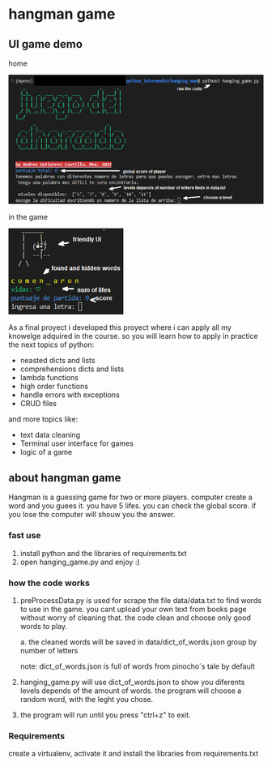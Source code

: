# hangman game
## UI game demo
home 

![alt text](https://github.com/and35/intermediate_python/blob/main/hanging_man/home_hanging_man.png)

in the game

![alt text](https://github.com/and35/intermediate_python/blob/main/hanging_man/game_interface.png)


As a final proyect i developed this proyect where i can apply all my knowelge adquired in the course. so you will learn how to apply in practice the next topics of python:
- neasted dicts and lists 
- comprehensions dicts and lists
- lambda functions 
- high order functions 
- handle errors with exceptions
- CRUD files

and more topics like:

- text data cleaning
- Terminal user interface for games
- logic of a game 


## about hangman game 
Hangman is a guessing game for two or more players. computer create a word and you  guees it. you have 5 lifes. you can check the global score. if you lose the computer will shouw you the answer. 

### fast use
1. install python and the libraries of requirements.txt
2. open hanging_game.py and enjoy :)


### how the code works
1. preProcessData.py is used for scrape the file data/data.txt to find words to use in the game. you cant upload your own text from books page without worry of cleaning that. the code clean and choose only good words to play. 
    
    a. the cleaned words will be saved in data/dict_of_words.json group by number of letters
  
    note: dict_of_words.json is full of words from pinocho´s tale by default
  
2. hanging_game.py will use dict_of_words.json to show you diferents levels depends of the amount of words. the program will choose a random word, with the leght you chose.
3. the program will run until you press "ctrl+z" to exit. 

### Requirements
create a virtualenv, activate it and install the libraries from requirements.txt

